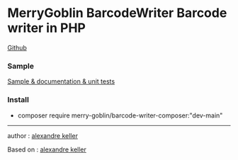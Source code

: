 MerryGoblin BarcodeWriter
Barcode writer in PHP
========================

[Github](https://github.com/merry-goblin/barcode-writer-composer)

### Sample

[Sample & documentation & unit tests](https://github.com/merry-goblin/barcode-writer)

### Install

- composer require merry-goblin/barcode-writer-composer:"dev-main"

--------------------------

author : [alexandre keller](https://github.com/merry-goblin)

Based on : [alexandre keller](https://github.com/kreativekorp/barcode)